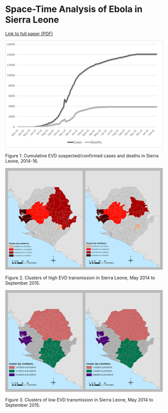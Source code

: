 # Space-Time Analysis of Ebola in Sierra Leone




[Link to full paper (PDF)](/epstein_esri_full.pdf)




<img alt="Figure 1" src="/Fig1.png" width="900px" />

Figure 1. Cumulative EVD suspected/confirmed cases and deaths in Sierra Leone, 2014-16.




<img alt="Figure 2" src="/Fig2.png" width="900px" />

Figure 2. Clusters of high EVD transmission in Sierra Leone, May 2014 to September 2015.




<img alt="Figure 3" src="/Fig3.png" width="900px" />

Figure 3. Clusters of low EVD transmission in Sierra Leone, May 2014 to September 2015.
